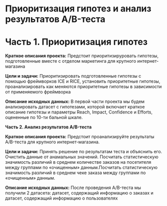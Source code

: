 # Приоритизация гипотез и анализ результатов A/B-теста

# Часть 1. Приоритизация гипотез

**Краткое описания проекта:**
Предстоит приоритизируровать гипотезы, подготовленные вместе с отделом маркетинга для крупного интернет-магазина

**Цели и задачи:** Приоритизировать подготовленные гипотезы с помощью фреймворков ICE и RICE, установить приоритетные гипотезы, проанализировать как меняются приоритетные гипотезы в зависимости от применяемого фреймворка

**Описание исходных данных:**
В первой части проекта мы будем анализировать датасет с гипотезами, которой включает краткое описание гипотезы и параметры Reach, Impact, Confidence и Efforts, оцененные по 10-ти бальной шкале.

**Часть 2. Анализ результатов A/B-теста**

**Краткое описания проекта:**
Предстоит проанализируйте результаты A/B-теста для крупного интернет-магазина.

**Цели и задачи:** Принять решение по результатам теста и объяснить его. Очистить данные от анамальных значений. Посчитать статистическую значимость различий в среднем количестве заказов на посетителя между группами по «очищенным» данным.Посчитать статистическую значимость различий в среднем чеке заказа между группами по «очищенным» данным.

**Описание исходных данных:**
После проведения A/B-теста мы получили 2 датасета: датасет, содержащий информацию о заказах и датасет, содержащий информацию о пользователях
